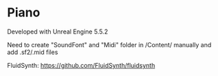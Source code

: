 # Piano

Developed with Unreal Engine 5.5.2

Need to create "SoundFont" and "Midi" folder in /Content/ manually and add .sf2/.mid files

FluidSynth: https://github.com/FluidSynth/fluidsynth
